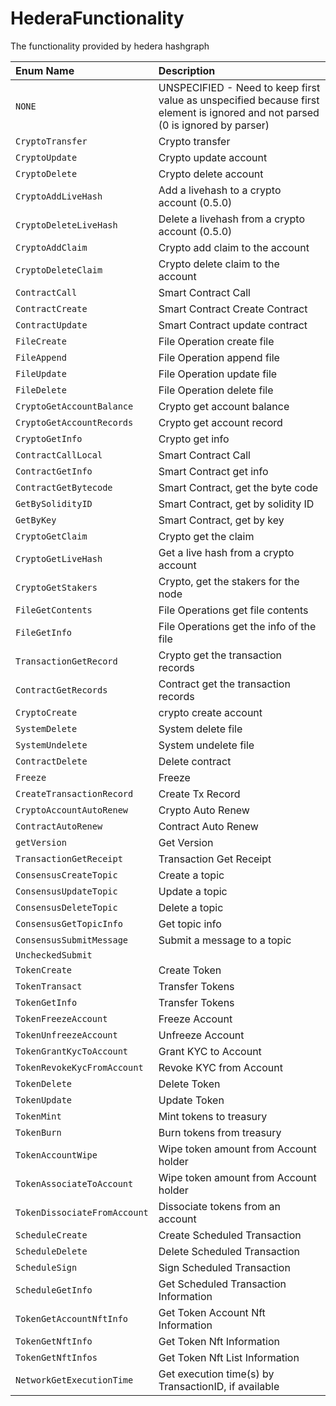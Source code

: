 # HederaFunctionality

The functionality provided by hedera hashgraph

| Enum Name | Description |
| :--- | :--- |
| `NONE` | UNSPECIFIED - Need to keep first value as unspecified because first element is ignored and not parsed \(0 is ignored by parser\) |
| `CryptoTransfer` | Crypto transfer |
| `CryptoUpdate` | Crypto update account |
| `CryptoDelete` | Crypto delete account |
| `CryptoAddLiveHash` | Add a livehash to a crypto account \(0.5.0\) |
| `CryptoDeleteLiveHash` | Delete a livehash from a crypto account \(0.5.0\) |
| `CryptoAddClaim` | Crypto add claim to the account |
| `CryptoDeleteClaim` | Crypto delete claim to the account |
| `ContractCall` | Smart Contract Call |
| `ContractCreate` | Smart Contract Create Contract |
| `ContractUpdate` | Smart Contract update contract |
| `FileCreate` | File Operation create file |
| `FileAppend` | File Operation append file |
| `FileUpdate` | File Operation update file |
| `FileDelete` | File Operation delete file |
| `CryptoGetAccountBalance` | Crypto get account balance |
| `CryptoGetAccountRecords` | Crypto get account record |
| `CryptoGetInfo` | Crypto get info |
| `ContractCallLocal` | Smart Contract Call |
| `ContractGetInfo` | Smart Contract get info |
| `ContractGetBytecode` | Smart Contract, get the byte code |
| `GetBySolidityID` | Smart Contract, get by solidity ID |
| `GetByKey` | Smart Contract, get by key |
| `CryptoGetClaim` | Crypto get the claim |
| `CryptoGetLiveHash` | Get a live hash from a crypto account |
| `CryptoGetStakers` | Crypto, get the stakers for the node |
| `FileGetContents` | File Operations get file contents |
| `FileGetInfo` | File Operations get the info of the file |
| `TransactionGetRecord` | Crypto get the transaction records |
| `ContractGetRecords` | Contract get the transaction records |
| `CryptoCreate` | crypto create account |
| `SystemDelete` | System delete file |
| `SystemUndelete` | System undelete file |
| `ContractDelete` | Delete contract |
| `Freeze` | Freeze |
| `CreateTransactionRecord` | Create Tx Record |
| `CryptoAccountAutoRenew` | Crypto Auto Renew |
| `ContractAutoRenew` | Contract Auto Renew |
| `getVersion` | Get Version |
| `TransactionGetReceipt` | Transaction Get Receipt |
| `ConsensusCreateTopic` | Create a topic |
| `ConsensusUpdateTopic` | Update a topic |
| `ConsensusDeleteTopic` | Delete a topic |
| `ConsensusGetTopicInfo` | Get topic info |
| `ConsensusSubmitMessage` | Submit a message to a topic |
| `UncheckedSubmit` |  |
| `TokenCreate` | Create Token |
| `TokenTransact` | Transfer Tokens |
| `TokenGetInfo` | Transfer Tokens |
| `TokenFreezeAccount` | Freeze Account |
| `TokenUnfreezeAccount` | Unfreeze Account |
| `TokenGrantKycToAccount` | Grant KYC to Account |
| `TokenRevokeKycFromAccount` | Revoke KYC from Account |
| `TokenDelete` | Delete Token |
| `TokenUpdate` | Update Token |
| `TokenMint` | Mint tokens to treasury |
| `TokenBurn` | Burn tokens from treasury |
| `TokenAccountWipe` | Wipe token amount from Account holder |
| `TokenAssociateToAccount` | Wipe token amount from Account holder |
| `TokenDissociateFromAccount` | Dissociate tokens from an account |
| `ScheduleCreate` | Create Scheduled Transaction |
| `ScheduleDelete` | Delete Scheduled Transaction |
| `ScheduleSign` | Sign Scheduled Transaction |
| `ScheduleGetInfo` | Get Scheduled Transaction Information |
| `TokenGetAccountNftInfo` | Get Token Account Nft Information |
| `TokenGetNftInfo` | Get Token Nft Information |
| `TokenGetNftInfos` | Get Token Nft List Information |
| `NetworkGetExecutionTime` | Get execution time\(s\) by TransactionID, if available |



